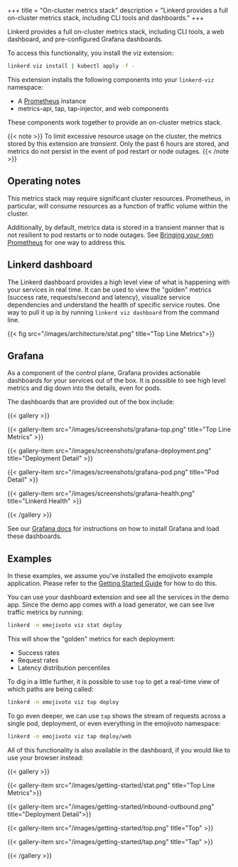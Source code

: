+++
title = "On-cluster metrics stack"
description = "Linkerd provides a full on-cluster metrics stack, including CLI tools and dashboards."
+++

Linkerd provides a full on-cluster metrics stack, including CLI tools, a web
dashboard, and pre-configured Grafana dashboards.

To access this functionality, you install the viz extension:

```bash
linkerd viz install | kubectl apply -f -
```

This extension installs the following components into your `linkerd-viz`
namespace:

* A [Prometheus](https://prometheus.io/) instance
* metrics-api, tap, tap-injector, and web components

These components work together to provide an on-cluster metrics stack.

{{< note >}}
To limit excessive resource usage on the cluster, the metrics stored by this
extension are _transient_. Only the past 6 hours are stored, and metrics do not
persist in the event of pod restart or node outages.
{{< /note >}}

## Operating notes

This metrics stack may require significant cluster resources. Prometheus, in
particular, will consume resources as a function of traffic volume within the
cluster.

Additionally, by default, metrics data is stored in a transient manner that is
not resilient to pod restarts or to node outages. See [Bringing your own
Prometheus](../../tasks/external-prometheus/) for one way to address this.

## Linkerd dashboard

The Linkerd dashboard provides a high level view of what is happening with your
services in real time. It can be used to view the "golden" metrics (success
rate, requests/second and latency), visualize service dependencies and
understand the health of specific service routes. One way to pull it up is by
running `linkerd viz dashboard` from the command line.

{{< fig src="/images/architecture/stat.png" title="Top Line Metrics">}}

## Grafana

As a component of the control plane, Grafana provides actionable dashboards for
your services out of the box. It is possible to see high level metrics and dig
down into the details, even for pods.

The dashboards that are provided out of the box include:

{{< gallery >}}

{{< gallery-item src="/images/screenshots/grafana-top.png"
    title="Top Line Metrics" >}}

{{< gallery-item src="/images/screenshots/grafana-deployment.png"
    title="Deployment Detail" >}}

{{< gallery-item src="/images/screenshots/grafana-pod.png"
    title="Pod Detail" >}}

{{< gallery-item src="/images/screenshots/grafana-health.png"
    title="Linkerd Health" >}}

{{< /gallery >}}

See our [Grafana docs](../../tasks/grafana/) for instructions on how to install
Grafana and load these dashboards.

## Examples

In these examples, we assume you've installed the emojivoto example
application.  Please refer to the [Getting Started
Guide](../../getting-started/) for how to do this.

You can use your dashboard extension and see all the services in the demo app.
Since the demo app comes with a load generator, we can see live traffic metrics
by running:

```bash
linkerd -n emojivoto viz stat deploy
```

This will show the "golden" metrics for each deployment:

* Success rates
* Request rates
* Latency distribution percentiles

To dig in a little further, it is possible to use `top` to get a real-time
view of which paths are being called:

```bash
linkerd -n emojivoto viz top deploy
```

To go even deeper, we can use `tap` shows the stream of requests across a
single pod, deployment, or even everything in the emojivoto namespace:

```bash
linkerd -n emojivoto viz tap deploy/web
```

All of this functionality is also available in the dashboard, if you would like
to use your browser instead:

{{< gallery >}}

{{< gallery-item src="/images/getting-started/stat.png"
    title="Top Line Metrics">}}

{{< gallery-item src="/images/getting-started/inbound-outbound.png"
    title="Deployment Detail">}}

{{< gallery-item src="/images/getting-started/top.png"
    title="Top" >}}

{{< gallery-item src="/images/getting-started/tap.png"
    title="Tap" >}}

{{< /gallery >}}
